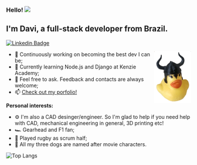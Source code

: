 ### Hello! <img src="https://media.giphy.com/media/hvRJCLFzcasrR4ia7z/giphy.gif" width="25">

## I'm Davi, a full-stack developer from Brazil.

[![Linkedin Badge](https://img.shields.io/badge/-LinkedIn-0e76a8?style=flat-square&logo=Linkedin&logoColor=white)](https://linkedin.com/in/daviraquel)

<img align=right alt="a rubber duck wearing a horned helmet" src="https://raw.githubusercontent.com/daviraquel/daviraquel/main/duckimg.gif" width="100" height="142" />

- 🚀 Continuously working on becoming the best dev I can be;
- 🌱 Currently learning Node.js and Django at Kenzie Academy;
- 💬 Feel free to ask. Feedback and contacts are always welcome;
- 📫 [Check out my porfolio!](https://myportfolio-rose-zeta.vercel.app/)

**Personal interests:**

- :gear: I'm also a CAD desinger/engineer. So I'm glad to help if you need help with CAD, mechanical engineering in general, 3D printing etc!
- :racing_car: Gearhead and F1 fan;
- :rugby_football:	Played rugby as scrum half;
- :dog:	All my three dogs are named after movie characters.

![Top Langs](https://github-readme-stats.vercel.app/api/top-langs/?username=daviraquel&theme=tokyonight)

<!--
**daviraquel/daviraquel** is a ✨ _special_ ✨ repository because its `README.md` (this file) appears on your GitHub profile.

Here are some ideas to get you started:

- 🔭 I’m currently working on ...
- 🌱 I’m currently learning ...
- 👯 I’m looking to collaborate on ...
- 🤔 I’m looking for help with ...
- 💬 Ask me about ...
- 📫 How to reach me: ...
- 😄 Pronouns: ...
- ⚡ Fun fact: ...
-->
